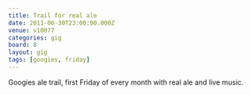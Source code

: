 ```yaml
---
title: Trail for real ale
date: 2011-06-30T23:00:00.000Z
venue: v10077
categories: gig
board: 8
layout: gig
tags: [googies, friday]
---
```

Googies ale trail, first Friday of every month with real ale and live music.